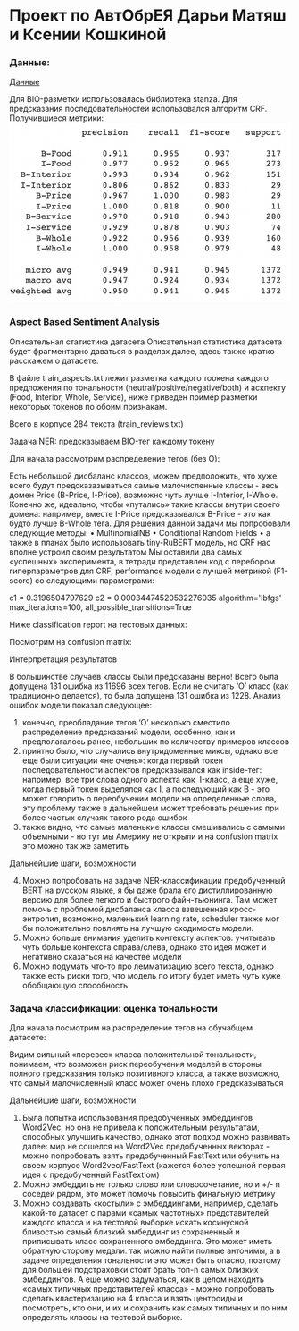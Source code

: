 # Проект по АвтОбрЕЯ Дарьи Матяш и Ксении Кошкиной
### Данные:
[Данные](https://drive.google.com/drive/folders/1glzkn6P8G-zh20TPEEdTr4W0uy-elWVJ)

Для BIO-разметки использовалась библиотека stanza. Для предсказания последовательностей использовался алгоритм CRF. 
Получившиеся метрики:
![Иллюстрация к проекту](https://github.com/kseniakoshkina/nlp-project/blob/main/%D0%A1%D0%BD%D0%B8%D0%BC%D0%BE%D0%BA%20%D1%8D%D0%BA%D1%80%D0%B0%D0%BD%D0%B0%202021-12-27%20%D0%B2%2019.57.56.png)

### Aspect Based Sentiment Analysis

Описательная статистика датасета
Описательная статистика датасета будет фрагментарно даваться в разделах далее, здесь также кратко расскажем о датасете.

В файле train_aspects.txt лежит разметка каждого тоокена каждого предложения по тональности (neutral/positive/negative/both) и аскпекту (Food, Interior, Whole, Service), ниже приведен пример разметки некоторых токенов по обоим признакам.

Всего в корпусе 284 текста (train_reviews.txt)

Задача NER: предсказываем BIO-тег каждому токену

Для начала рассмотрим распределение тегов (без O):

Есть небольшой дисбаланс классов, можем предположить, что хуже всего будут предсказазываться самые малочисленные классы - весь домен Price (B-Price, I-Price), возможно чуть лучше I-Interior, I-Whole. Конечно же, идеально, чтобы «путались» такие классы внутри своего домена: например, вместе I-Price предсказывался B-Price - это как будто лучше B-Whole тега.
Для решения данной задачи мы попробовали следующие методы:
 • MultinomialNB
 • Conditional Random Fields
 • а также в планах было использовать tiny-RuBERT модель, но CRF нас вполне устроил своим результатом
Мы оставили два самых «успешных» эксперимента, в тетради представлен код с перебором гиперпараметров для CRF,  performance модели с лучшей метрикой (F1-score) со следующими параметрами:

c1 = 0.3196504797629
c2 = 0.00034474520532276035
algorithm='lbfgs'
max_iterations=100,
all_possible_transitions=True

Ниже classification report на тестовых данных:


Посмотрим на confusion matrix:
 

Интерпретация результатов

В большинстве случаев классы были предсказаны верно! Всего была допущена 131 ошибка из 11696 всех тегов. Если не считать ‘O’ класс (как традиционно делается), то была допущена 131 ошибка из 1228.
Анализ ошибок модели показал следующее:
 1. конечно, преобладание тегов ‘O’ несколько сместило распределение предсказаний модели, особенно, как и предполагалось ранее, небольших по количеству примеров классов
 2. приятно было, что случались внутридоменные миксы, однако все еще были ситуации «не очень»: когда первый токен последовательности аспектов предсказывался как inside-тег: например, все три слова одного аспекта как  I-класс, а еще хуже, когда первый токен выделялся как I, а последующий как B - это может говорить о переобучении модели на определенные слова, эту проблему также в дальнейшем может требовать решения при более частых случаях такого рода ошибок
 3. также видно, что самые маленькие классы смешивались с самыми объемными - но тут мы Америку не открыли и на confusion matrix это можно так же заметить

Дальнейшие шаги, возможности

 4. Можно попробовать на задаче NER-классификации предобученный BERT на русском языке, я бы даже брала его дистиллированную версию для более легкого и быстрого файн-тьюнинга. Там может помочь с проблемой дисбаланса класса взвешенная кросс-энтропия, возможно, маленький learning rate, scheduler также мог бы положительно повлиять на лучшую сходимость модели.
 5. Можно больше внимания уделить контексту аспектов: учитывать чуть больше контекста справа/слева, однако это идея может и негативно сказаться на качестве модели
 6. Можно подумать что-то про лемматизацию всего текста, однако также есть риски того, что модель по итогу будет иметь чуть хуже обобщающую способность



 ### Задача классификации: оценка тональности

Для начала посмотрим на распределение тегов на обучабщем датасете:


Видим сильный «перевес» класса положительной тональности, понимаем, что возможен риск переобучения моделей в стороны полного предсказания только позитивного класса, а также возможно, что самый малочисленный класс может очень плохо предсказываться


Дальнейшие шаги, возможности:
1. Была попытка использования предобученных эмбеддингов Word2Vec, но она не привела к положительным результатам, способных улучшить качество, однако этот подход можно развивать далее: мир не сошелся на Word2Vec предобученных векторах - можно попробовать взять предобученный FastText или обучить на своем корпусе Word2vec/FastText (кажется более успешной первая идея с предобученный FastText’ом)
 2. Можно эмбеддить не только слово или словосочетание, но и +/- n соседей рядом, это может помочь повысить финальную метрику
 3. Можно создавать «костыли» с эмбеддингами, например, сделать какой-то датасет с парами «самых частотных» представителей каждого класса и на тестовой выборке искать косинусной близостью самый близкий эмбеддинг из сохраненный и приписывать класс сохраненного эмбеддинга. Это может иметь обратную сторону медали: так можно найти полные антонимы, а в задаче определения тональности это может быть опасно, поэтому для большей подстраховки стоит брать топ-n самых близких эмбеддингов. А еще можно задуматься, как в целом находить «самых типичных представителей класса» - можно попробовать сделать кластеризацию на 4 класса и взять центроиды и посмотреть, кто они, и их и сохранить как самых типичных и по ним определять классы на тестовой выборке.
